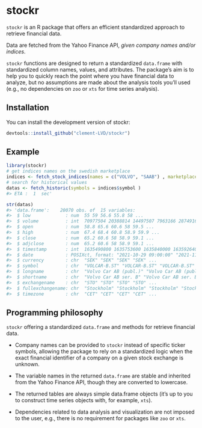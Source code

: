 
<!-- README.md is generated from README.Rmd. Please edit that file -->

# stockr

<!-- badges: start -->
<!-- badges: end -->

`stockr` is an R package that offers an efficient standardized approach
to retrieve financial data.

Data are fetched from the Yahoo Finance API, *given company names and/or
indices*.

`stockr` functions are designed to return a standardized `data.frame`
with standardized column names, values, and attributes. The package’s
aim is to help you to quickly reach the point where you have financial
data to analyze, but no assumptions are made about the analysis tools
you’ll used (e.g., no dependencies on `zoo` or `xts` for time series
analysis).

## Installation

You can install the development version of stockr:

``` r
devtools::install_github("clement-LVD/stockr")
```

## Example

``` r
library(stockr)
# get indices names on the swedish marketplace
indices <- fetch_stock_indices(names = c("VOLVO", "SAAB") , marketplaces = "STO")
# search for historical values
datas <- fetch_historic(symbols = indices$symbol )
#> ETA :  1  sec'

str(datas)
#> 'data.frame':    20070 obs. of  15 variables:
#>  $ low             : num  55 59 56.6 55.8 58 ...
#>  $ volume          : int  70977504 20388814 14497507 7963166 2874916 1228461 2989143 1889096 1866615 7365218 ...
#>  $ open            : num  58.8 65.6 60.6 58 59.5 ...
#>  $ high            : num  67.4 68.4 60.8 58.9 59.9 ...
#>  $ close           : num  65.2 60.6 58 58.9 59.1 ...
#>  $ adjclose        : num  65.2 60.6 58 58.9 59.1 ...
#>  $ timestamp       : int  1635490800 1635753600 1635840000 1635926400 1636012800 1636099200 1636358400 1636444800 1636531200 1636617600 ...
#>  $ date            : POSIXct, format: "2021-10-29 09:00:00" "2021-11-01 09:00:00" ...
#>  $ currency        : chr  "SEK" "SEK" "SEK" "SEK" ...
#>  $ symbol          : chr  "VOLCAR-B.ST" "VOLCAR-B.ST" "VOLCAR-B.ST" "VOLCAR-B.ST" ...
#>  $ longname        : chr  "Volvo Car AB (publ.)" "Volvo Car AB (publ.)" "Volvo Car AB (publ.)" "Volvo Car AB (publ.)" ...
#>  $ shortname       : chr  "Volvo Car AB ser. B" "Volvo Car AB ser. B" "Volvo Car AB ser. B" "Volvo Car AB ser. B" ...
#>  $ exchangename    : chr  "STO" "STO" "STO" "STO" ...
#>  $ fullexchangename: chr  "Stockholm" "Stockholm" "Stockholm" "Stockholm" ...
#>  $ timezone        : chr  "CET" "CET" "CET" "CET" ...
```

## Programming philosophy

`stockr` offering a standardized `data.frame` and methods for retrieve
financial data.

- Company names can be provided to `stockr` instead of specific ticker
  symbols, allowing the package to rely on a standardized logic when the
  exact financial identifier of a company on a given stock exchange is
  unknown.

- The variable names in the returned `data.frame` are stable and
  inherited from the Yahoo Finance API, though they are converted to
  lowercase.

- The returned tables are always simple data.frame objects (it’s up to
  you to construct time series objects with, for example, `xts`).

- Dependencies related to data analysis and visualization are not
  imposed to the user, e.g., there is no requirement for packages like
  `zoo` or `xts`.
